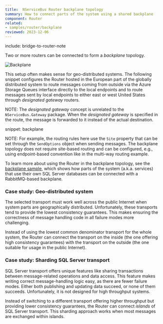 ```yaml
---
title:  NServiceBus Router backplane topology
summary: How to connect parts of the system using a shared backplane
component: Router
related:
- samples/router/backplane
reviewed: 2023-12-06
---
```


include: bridge-to-router-note

Two or more routers can be connected to form a _backplane_ topology.

![Backplane](backplane.svg)

This setup often makes sense for geo-distributed systems. The following snippet configures the Router hosted in the European part of the globally distributed system to route messages coming from outside via the Azure Storage Queues interface directly to the local endpoints and to route messages sent by local endpoints to either east or west United States through *designated gateway* routers.

NOTE: The *designated gateway* concept is unrelated to the `NServiceBus.Gateway` package. When the *designated gateway* is specified in the route, the message is forwarded to it instead of the actual destination.

snippet: backplane

NOTE: For example, the routing rules here use the `Site` property that can be set through the `SendOptions` object when sending messages. The backplane topology does not require site-based routing and can be configured, e.g., using endpoint-based convention like in the multi-way routing example.

To learn more about using the Router in the backplane topology, see the [backplane sample](/samples/router/backplane), which shows how parts of the system (a.k.a. services) that use their own SQL Server databases can be connected with a RabbitMQ-based backplane.

### Case study: Geo-distributed system

The selected transport must work well across the public Internet when system parts are geographically distributed. Unfortunately, these transports tend to provide the lowest consistency guarantees. This makes ensuring the correctness of message handling code in all failure modes more challenging.

Instead of using the lowest common denominator transport for the whole system, the Router can connect the transport on the inside (the one offering high consistency guarantees) with the transport on the outside (the one suitable for usage in the public Internet).

### Case study: Sharding SQL Server transport

SQL Server transport offers unique features like sharing transactions between message-related operations and data access. This feature makes writing correct message-handling logic easy, as there are fewer failure modes. Either both publishing and updating data succeed, or none of them succeeds. Unfortunately, it is not designed for high throughput systems.

Instead of switching to a different transport offering higher throughput but providing lower consistency guarantees, the Router can connect *islands* of SQL Server transport. This sharding approach works when most messages are exchanged within islands. 
